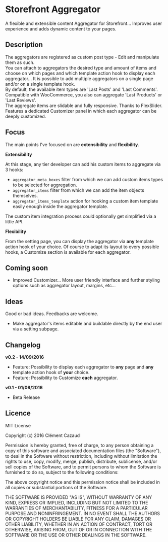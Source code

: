 # Storefront Aggregator

A flexible and extensible content Aggregator for Storefront... Improves user experience and adds dynamic content to your pages.

## Description

The aggregators are registered as custom post type - Edit and manipulate them as such.<br />
You can attach to aggregators the desired type and amount of items and choose on which pages and which template action hook to display each aggregator... It is possible to add multiple aggregators on a single page and/or on a single template hook.<br />
By default, the available item types are 'Last Posts' and 'Last Comments'. Compatible with WooCommerce, you also can aggregate 'Last Products' or 'Last Reviews'.<br />
The aggregate items are slidable and fully responsive. Thanks to FlexSlider.<br />
Features a dedicated Customizer panel in which each aggregator can be deeply customized.<br />

## Focus

The main points I've focused on are **extensibility** and **flexibility**.

**Extensibility**

At this stage, any tier developer can add his custom items to aggregate via 3 hooks:

 - `aggregator_meta_boxes` filter from which we can add custom items types to be selected for aggregation.
 - `aggregator_items` filter from which we can add the item objects themselves.
 - `aggregator_items_template` action for hooking a custom item template easily enough inside the aggregator template.

The custom item integration process could optionally get simplified via a little API.

**Flexibility**

From the setting page, you can display the aggregator via **any** template action hook of your choice. Of course to adapt its layout to every possible hooks, a Customize section is available for each aggregator. 

## Coming soon

- Improved Customizer... More user friendly interface and further styling options such as aggregator layout, margins, etc...

## Ideas

Good or bad ideas. Feedbacks are welcome.

- Make aggregator's items editable and buildable directly by the end user via a setting subpage.

## Changelog

**v0.2 - 14/09/2016**
- Feature: Possibility to display each aggregator to **any** page and **any** template action hook of **your** choice.
- Feature: Possibility to Customize **each** aggregator.

**v0.1 - 01/09/2016**
- Beta Release

## Licence

MIT License

Copyright (c) 2016 Clément Cazaud

Permission is hereby granted, free of charge, to any person obtaining a copy of this software and associated documentation files (the "Software"), to deal in the Software without restriction, including without limitation the rights to use, copy, modify, merge, publish, distribute, sublicense, and/or sell copies of the Software, and to permit persons to whom the Software is furnished to do so, subject to the following conditions:

The above copyright notice and this permission notice shall be included in all copies or substantial portions of the Software.

THE SOFTWARE IS PROVIDED "AS IS", WITHOUT WARRANTY OF ANY KIND, EXPRESS OR IMPLIED, INCLUDING BUT NOT LIMITED TO THE WARRANTIES OF MERCHANTABILITY, FITNESS FOR A PARTICULAR PURPOSE AND NONINFRINGEMENT. IN NO EVENT SHALL THE AUTHORS OR COPYRIGHT HOLDERS BE LIABLE FOR ANY CLAIM, DAMAGES OR OTHER LIABILITY, WHETHER IN AN ACTION OF CONTRACT, TORT OR OTHERWISE, ARISING FROM, OUT OF OR IN CONNECTION WITH THE SOFTWARE OR THE USE OR OTHER DEALINGS IN THE SOFTWARE.
